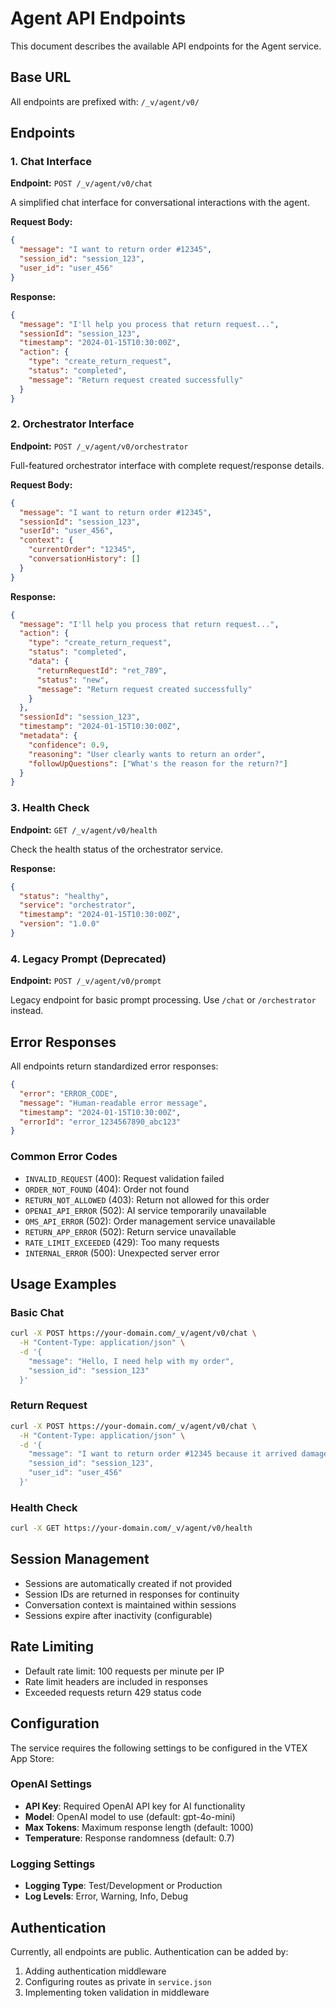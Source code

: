 # Agent API Endpoints

This document describes the available API endpoints for the Agent service.

## Base URL

All endpoints are prefixed with: `/_v/agent/v0/`

## Endpoints

### 1. Chat Interface

**Endpoint:** `POST /_v/agent/v0/chat`

A simplified chat interface for conversational interactions with the agent.

**Request Body:**

```json
{
  "message": "I want to return order #12345",
  "session_id": "session_123",
  "user_id": "user_456"
}
```

**Response:**

```json
{
  "message": "I'll help you process that return request...",
  "sessionId": "session_123",
  "timestamp": "2024-01-15T10:30:00Z",
  "action": {
    "type": "create_return_request",
    "status": "completed",
    "message": "Return request created successfully"
  }
}
```

### 2. Orchestrator Interface

**Endpoint:** `POST /_v/agent/v0/orchestrator`

Full-featured orchestrator interface with complete request/response details.

**Request Body:**

```json
{
  "message": "I want to return order #12345",
  "sessionId": "session_123",
  "userId": "user_456",
  "context": {
    "currentOrder": "12345",
    "conversationHistory": []
  }
}
```

**Response:**

```json
{
  "message": "I'll help you process that return request...",
  "action": {
    "type": "create_return_request",
    "status": "completed",
    "data": {
      "returnRequestId": "ret_789",
      "status": "new",
      "message": "Return request created successfully"
    }
  },
  "sessionId": "session_123",
  "timestamp": "2024-01-15T10:30:00Z",
  "metadata": {
    "confidence": 0.9,
    "reasoning": "User clearly wants to return an order",
    "followUpQuestions": ["What's the reason for the return?"]
  }
}
```

### 3. Health Check

**Endpoint:** `GET /_v/agent/v0/health`

Check the health status of the orchestrator service.

**Response:**

```json
{
  "status": "healthy",
  "service": "orchestrator",
  "timestamp": "2024-01-15T10:30:00Z",
  "version": "1.0.0"
}
```

### 4. Legacy Prompt (Deprecated)

**Endpoint:** `POST /_v/agent/v0/prompt`

Legacy endpoint for basic prompt processing. Use `/chat` or `/orchestrator` instead.

## Error Responses

All endpoints return standardized error responses:

```json
{
  "error": "ERROR_CODE",
  "message": "Human-readable error message",
  "timestamp": "2024-01-15T10:30:00Z",
  "errorId": "error_1234567890_abc123"
}
```

### Common Error Codes

- `INVALID_REQUEST` (400): Request validation failed
- `ORDER_NOT_FOUND` (404): Order not found
- `RETURN_NOT_ALLOWED` (403): Return not allowed for this order
- `OPENAI_API_ERROR` (502): AI service temporarily unavailable
- `OMS_API_ERROR` (502): Order management service unavailable
- `RETURN_APP_ERROR` (502): Return service unavailable
- `RATE_LIMIT_EXCEEDED` (429): Too many requests
- `INTERNAL_ERROR` (500): Unexpected server error

## Usage Examples

### Basic Chat

```bash
curl -X POST https://your-domain.com/_v/agent/v0/chat \
  -H "Content-Type: application/json" \
  -d '{
    "message": "Hello, I need help with my order",
    "session_id": "session_123"
  }'
```

### Return Request

```bash
curl -X POST https://your-domain.com/_v/agent/v0/chat \
  -H "Content-Type: application/json" \
  -d '{
    "message": "I want to return order #12345 because it arrived damaged",
    "session_id": "session_123",
    "user_id": "user_456"
  }'
```

### Health Check

```bash
curl -X GET https://your-domain.com/_v/agent/v0/health
```

## Session Management

- Sessions are automatically created if not provided
- Session IDs are returned in responses for continuity
- Conversation context is maintained within sessions
- Sessions expire after inactivity (configurable)

## Rate Limiting

- Default rate limit: 100 requests per minute per IP
- Rate limit headers are included in responses
- Exceeded requests return 429 status code

## Configuration

The service requires the following settings to be configured in the VTEX App Store:

### OpenAI Settings

- **API Key**: Required OpenAI API key for AI functionality
- **Model**: OpenAI model to use (default: gpt-4o-mini)
- **Max Tokens**: Maximum response length (default: 1000)
- **Temperature**: Response randomness (default: 0.7)

### Logging Settings

- **Logging Type**: Test/Development or Production
- **Log Levels**: Error, Warning, Info, Debug

## Authentication

Currently, all endpoints are public. Authentication can be added by:

1. Adding authentication middleware
2. Configuring routes as private in `service.json`
3. Implementing token validation in middleware
